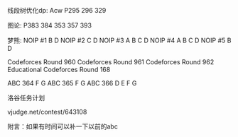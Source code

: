 线段树优化dp:
Acw P295 296 329

图论:
P383 384 353 357 393

梦熊:
NOIP #1 B D
NOIP #2 C D
NOIP #3 A B C D
NOIP #4 A B C D
NOIP #5 B D

Codeforces Round 960
Codeforces Round 961
Codeforces Round 962
Educational Codeforces Round 168

ABC 364 F G
ABC 365 F G
ABC 366 D E F G

洛谷任务计划

vjudge.net/contest/643108

附言：如果有时间可以补一下以前的abc